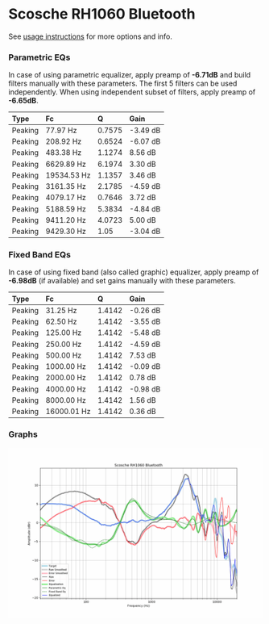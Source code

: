# Scosche RH1060 Bluetooth
See [usage instructions](https://github.com/jaakkopasanen/AutoEq#usage) for more options and info.

### Parametric EQs
In case of using parametric equalizer, apply preamp of **-6.71dB** and build filters manually
with these parameters. The first 5 filters can be used independently.
When using independent subset of filters, apply preamp of **-6.65dB**.

| Type    | Fc          |      Q | Gain     |
|:--------|:------------|:-------|:---------|
| Peaking | 77.97 Hz    | 0.7575 | -3.49 dB |
| Peaking | 208.92 Hz   | 0.6524 | -6.07 dB |
| Peaking | 483.38 Hz   | 1.1274 | 8.56 dB  |
| Peaking | 6629.89 Hz  | 6.1974 | 3.30 dB  |
| Peaking | 19534.53 Hz | 1.1357 | 3.46 dB  |
| Peaking | 3161.35 Hz  | 2.1785 | -4.59 dB |
| Peaking | 4079.17 Hz  | 0.7646 | 3.72 dB  |
| Peaking | 5188.59 Hz  | 5.3834 | -4.84 dB |
| Peaking | 9411.20 Hz  | 4.0723 | 5.00 dB  |
| Peaking | 9429.30 Hz  | 1.05   | -3.04 dB |

### Fixed Band EQs
In case of using fixed band (also called graphic) equalizer, apply preamp of **-6.98dB**
(if available) and set gains manually with these parameters.

| Type    | Fc          |      Q | Gain     |
|:--------|:------------|:-------|:---------|
| Peaking | 31.25 Hz    | 1.4142 | -0.26 dB |
| Peaking | 62.50 Hz    | 1.4142 | -3.55 dB |
| Peaking | 125.00 Hz   | 1.4142 | -5.48 dB |
| Peaking | 250.00 Hz   | 1.4142 | -4.59 dB |
| Peaking | 500.00 Hz   | 1.4142 | 7.53 dB  |
| Peaking | 1000.00 Hz  | 1.4142 | -0.09 dB |
| Peaking | 2000.00 Hz  | 1.4142 | 0.78 dB  |
| Peaking | 4000.00 Hz  | 1.4142 | -0.98 dB |
| Peaking | 8000.00 Hz  | 1.4142 | 1.56 dB  |
| Peaking | 16000.01 Hz | 1.4142 | 0.36 dB  |

### Graphs
![](./Scosche%20RH1060%20Bluetooth.png)